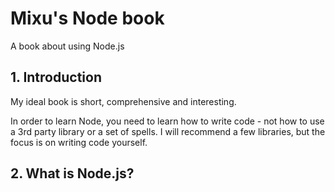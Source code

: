 # Mixu's Node book 

A book about using Node.js

## 1. Introduction  

My ideal book is short, comprehensive and interesting.

In order to learn Node, you need to learn how to write code - not how to use a 3rd party library or a set of spells. I will recommend a few libraries, but the focus is on writing code yourself.


## 2. What is Node.js?
